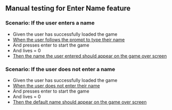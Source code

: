 ## Manual testing for Enter Name feature

### Scenario: If the user enters a name
- Given the user has successfully loaded the game
- [When the user follows the prompt to type their name](screenshots/enter_name.png)
- And presses enter to start the game
- And lives = 0
- [Then the name the user entered should appear on the game over screen](screenshots/enter_name_game_over.png)

### Scenario: If the user does not enter a name
- Given the user has successfully loaded the game
- [When the user does not enter their name](screenshots/no_name.png)
- And presses enter to start the game
- And lives = 0
- [Then the default name should appear on the game over screen](screenshots/no_name_game_over.png)
